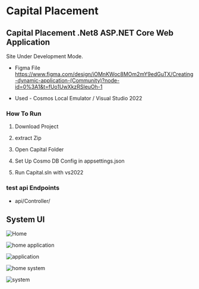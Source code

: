 # Capital Placement
## Capital Placement .Net8 ASP.NET Core Web Application

Site Under Development Mode.
* Figma File
https://www.figma.com/design/iOMnKWoc8MOm2mY9edGuTX/Creating-dynamic-application-(Community)?node-id=0%3A1&t=fUo1UwXkzRSleuOh-1

* Used - Cosmos Local Emulator / Visual Studio 2022

### How To Run
1. Download Project

2. extract Zip

3. Open Capital Folder

4. Set Up Cosmo DB Config in appsettings.json

5. Run Capital.sln with vs2022

### test api Endpoints

* api/Controller/

## System UI
![Home](https://github.com/LasaKaru/Capital-Placement/assets/90686718/7168bc37-48a3-43bc-8fe7-fc5fa0874384)

![home application](https://github.com/LasaKaru/Capital-Placement/assets/90686718/ed166229-eb68-424b-a9af-b408b6555102)

![application](https://github.com/LasaKaru/Capital-Placement/assets/90686718/7bd50376-47ad-4fd0-ae84-8f9a656f24c0)

![home system](https://github.com/LasaKaru/Capital-Placement/assets/90686718/bfa9e11d-8379-4d8d-a074-573bd5392a28)

![system](https://github.com/LasaKaru/Capital-Placement/assets/90686718/a15e1ba7-81f0-4291-9af5-0b644d565b0a)





